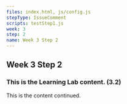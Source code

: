 ```yaml
---
files: index.html, js/config.js
stepType: IssueComment
scripts: testStep1.js
week: 3
step: 2
name: Week 3 Step 2
---
```


## Week 3 Step 2

### This is the Learning Lab content. (3.2)

This is the content continued.
